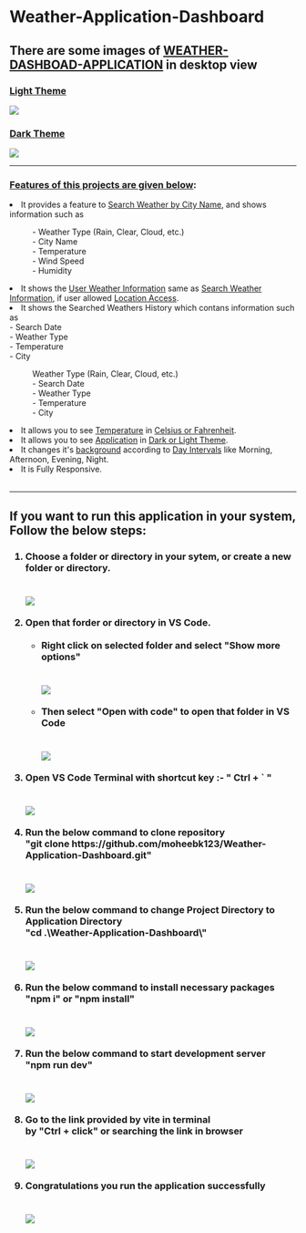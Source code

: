 # Weather-Application-Dashboard

<h2>There are some images of <ins>WEATHER-DASHBOAD-APPLICATION</ins> in desktop view</h2>
<h3><ins>Light Theme</ins></h3>
<img src="./public/photo1.png" />
<h3><ins>Dark Theme</ins></h3>
<img src="./public/photo2.png" />
<br/>
<hr/>
<h3><ins>Features of this projects are given below</ins>:</h3>
<li>It provides a feature to <ins>Search Weather by City Name</ins>, and shows information such as
<dl>
  <dd>- Weather Type (Rain, Clear, Cloud, etc.)</dd>
  <dd>- City Name</dd>
  <dd>- Temperature</dd>
  <dd>- Wind Speed</dd>
  <dd>- Humidity</dd>
</dl>
</li>
<li>It shows the <ins>User Weather Information</ins> same as <ins>Search Weather Information</ins>, if user allowed <ins>Location Access</ins>.</li>
<li>It shows the Searched Weathers History which contans information such as
  <br/>- Search Date
  <br/>- Weather Type
  <br/>- Temperature
  <br/>- City
<dl>
  <dd>Weather Type (Rain, Clear, Cloud, etc.)</dd>
  <dd>- Search Date</dd>
  <dd>- Weather Type</dd>
  <dd>- Temperature</dd>
  <dd>- City</dd>
</dl>
</li>
<li>It allows you to see <ins>Temperature</ins> in <ins>Celsius or Fahrenheit</ins>.</li>
<li>It allows you to see <ins>Application</ins> in <ins>Dark or Light Theme</ins>.</li>
<li>It changes it's <ins>background</ins> according to <ins>Day Intervals</ins> like Morning, Afternoon, Evening, Night.</li>
<li>It is Fully Responsive.</li>
<br/>
<hr/>
<h2>If you want to run this application in your system, Follow the below steps:</h2>
<h3>
<ol type="1">
  <li>
    Choose a folder or directory in your sytem, or create a new folder or
    directory.
  </li>
  <br/>
  <br/>
  <img src="./public/photo3.png" />
  <br/>
  <br/>
  <li>
    Open that forder or directory in VS Code.
    <br/>
    <br/>
    <ul>
      <li>Right click on selected folder and select "Show more options"</li>
      <br/>
      <br/>
      <img src="./public/photo3.png" />
      <br/>
      <br/>
      <li>Then select "Open with code" to open that folder in VS Code</li>
      <br/>
      <br/>
      <img src="./public/photo4.png" />
      <br/>
      <br/>
    </ul>
  </li>
  <li>Open VS Code Terminal with shortcut key :- " Ctrl + ` "</li>
  <br/>
  <br/>
  <img src="./public/photo5.png" />
  <br/>
  <br/>
  <li>
    Run the below command to clone repository
    <br />"git clone https://github.com/moheebk123/Weather-Application-Dashboard.git"
  </li>
  <br/>
  <br/>
  <img src="./public/photo6.png" />
  <br/>
  <br/>
  <li>
    Run the below command to change Project Directory to Application
    Directory<br />"cd .\Weather-Application-Dashboard\"
  </li>
  <br/>
  <br/>
  <img src="./public/photo7.png" />
  <br/>
  <br/>
  <li>
    Run the below command to install necessary packages <br />"npm i" or
    "npm install"
  </li>
  <br/>
  <br/>
  <img src="./public/photo8.png" />
  <br/>
  <br/>
  <li>
    Run the below command to start development server<br />"npm run dev"
  </li>
  <br/>
  <br/>
  <img src="./public/photo9.png" />
  <br/>
  <br/>
  <li>
    Go to the link provided by vite in terminal<br />by "Ctrl + click" or
    searching the link in browser
  </li>
  <br/>
  <br/>
  <img src="./public/photo10.png" />
  <br/>
  <br/>
  <li>Congratulations you run the application successfully</li>
  <br/>
  <br/>
  <img src="./public/photo11.png" />
</ol>
